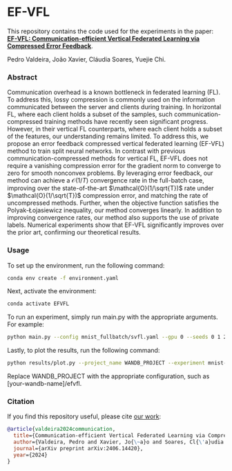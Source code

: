 # EF-VFL

This repository contains the code used for the experiments in the paper:  
**[EF-VFL: Communication-efficient Vertical Federated Learning via Compressed Error Feedback](https://arxiv.org/abs/2406.14420)**.

Pedro Valdeira, João Xavier, Cláudia Soares, Yuejie Chi.

### Abstract

Communication overhead is a known bottleneck in federated learning (FL). To address this, lossy compression is commonly used on the information communicated between the server and clients during training. In horizontal FL, where each client holds a subset of the samples, such communication-compressed training methods have recently seen significant progress. However, in their vertical FL counterparts, where each client holds a subset of the features, our understanding remains limited. To address this, we propose an error feedback compressed vertical federated learning (EF-VFL) method to train split neural networks. In contrast with previous communication-compressed methods for vertical FL, EF-VFL does not require a vanishing compression error for the gradient norm to converge to zero for smooth nonconvex problems. By leveraging error feedback, our method can achieve a $\mathcal{O}(1/T)$ convergence rate in the full-batch case, improving over the state-of-the-art $\mathcal{O}(1/\sqrt{T})$ rate under $\mathcal{O}(1/\sqrt{T})$ compression error, and matching the rate of uncompressed methods. Further, when the objective function satisfies the Polyak-Łojasiewicz inequality, our method converges linearly. In addition to improving convergence rates, our method also supports the use of private labels. Numerical experiments show that EF-VFL significantly improves over the prior art, confirming our theoretical results.

### Usage

To set up the environment, run the following command:

```bash
conda env create -f environment.yaml
```

Next, activate the environment:

```bash
conda activate EFVFL
```

To run an experiment, simply run main.py with the appropriate arguments. For example:

```bash
python main.py --config mnist_fullbatch/svfl.yaml --gpu 0 --seeds 0 1 2 3 4
```

Lastly, to plot the results, run the following command:

```bash
python results/plot.py --project_name WANDB_PROJECT --experiment mnist-fullbatch --methods svfl
```

Replace WANDB_PROJECT with the appropriate configuration, such as [your-wandb-name]/efvfl.

### Citation

If you find this repository useful, please cite [our work](https://arxiv.org/abs/2406.14420):

```bibtex
@article{valdeira2024communication,
  title={Communication-efficient Vertical Federated Learning via Compressed Error Feedback},
  author={Valdeira, Pedro and Xavier, Jo{\~a}o and Soares, Cl{\'a}udia and Chi, Yuejie},
  journal={arXiv preprint arXiv:2406.14420},
  year={2024}
}
```